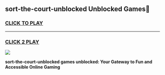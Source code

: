 
## sort-the-court-unblocked Unblocked Games👋
<h3>
<a href="https://news.freeplayer.one?title=sort-the-court-unblocked&ref=16F">CLICK TO PLAY</a></h3>
<hr>

<h3>
<a href="https://news.freeplayer.one?title=sort-the-court-unblocked&ref=16F">CLICK 2 PLAY</a>
  
</h3>

<a href="https://news.freeplayer.one?title=sort-the-court-unblocked&ref=16F/"><img src="https://clearcache.store/games.png"></a>


**sort-the-court-unblocked games unblocked: Your Gateway to Fun and Accessible Online Gaming**
